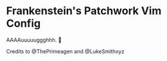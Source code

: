 # Frankenstein's Patchwork Vim Config
AAAAuuuuuggghhh. 🧟

Credits to @ThePrimeagen and @LukeSmithxyz
